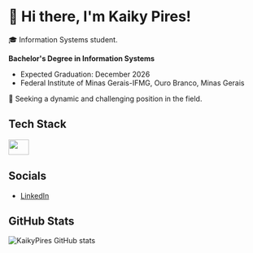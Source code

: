 # 👋 Hi there, I'm Kaiky Pires!

🎓 Information Systems student.

**Bachelor's Degree in Information Systems**
  - Expected Graduation: December 2026
  - Federal Institute of Minas Gerais-IFMG, Ouro Branco, Minas Gerais

🚀 Seeking a dynamic and challenging position in the field.

## Tech Stack
   <img align="center" height="30" width="40" src="https://cdn.jsdelivr.net/gh/devicons/devicon/icons/java/java-original.svg" />

## Socials

- [LinkedIn](https://www.linkedin.com/in/kaiky-pires-a63985265/)

## GitHub Stats

![KaikyPires GitHub stats](https://github-readme-stats.vercel.app/api?username=KaikyPires&show_icons=true&theme=transparent)
